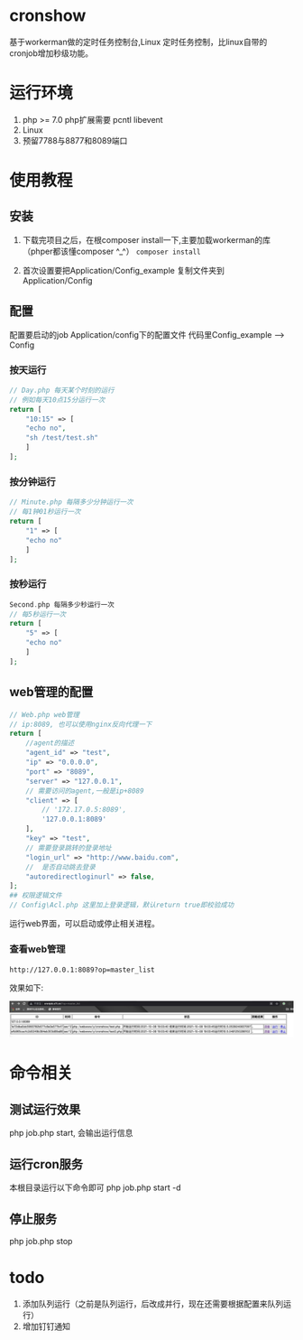 # cronshow
基于workerman做的定时任务控制台,Linux 定时任务控制，比linux自带的cronjob增加秒级功能。

# 运行环境
1. php >= 7.0
   php扩展需要 pcntl libevent
2. Linux
3. 预留7788与8877和8089端口

# 使用教程
## 安装
1. 下载完项目之后，在根composer install一下,主要加载workerman的库（phper都该懂composer ^_^）
`
composer install
`

1. 首次设置要把Application/Config_example 复制文件夹到Application/Config

## 配置
配置要启动的job
Application/config下的配置文件
代码里Config_example --> Config

### 按天运行
```PHP
// Day.php 每天某个时刻的运行
// 例如每天10点15分运行一次
return [
    "10:15" => [
    "echo no",
    "sh /test/test.sh"
    ]
];
```
### 按分钟运行
```PHP
// Minute.php 每隔多少分钟运行一次
// 每1钟01秒运行一次
return [
    "1" => [
    "echo no"
    ]
];
```
### 按秒运行
```PHP
Second.php 每隔多少秒运行一次
// 每5秒运行一次
return [
    "5" => [
    "echo no"
    ]
];
```

## web管理的配置
```PHP
// Web.php web管理
// ip:8089, 也可以使用nginx反向代理一下
return [
    //agent的描述
    "agent_id" => "test",
    "ip" => "0.0.0.0",
    "port" => "8089",
    "server" => "127.0.0.1",
    // 需要访问的agent,一般是ip+8089
    "client" => [
        // '172.17.0.5:8089',
        '127.0.0.1:8089'
    ],
    "key" => "test",
    // 需要登录跳转的登录地址
    "login_url" => "http://www.baidu.com",
    //  是否自动跳去登录
    "autoredirectloginurl" => false,
];
## 权限逻辑文件
// Config\Acl.php 这里加上登录逻辑，默认return true即校验成功

```
运行web界面，可以启动或停止相关进程。
### 查看web管理
`
http://127.0.0.1:8089?op=master_list
`

效果如下:

![](doc.jpg)

# 命令相关
## 测试运行效果
php job.php start, 会输出运行信息

## 运行cron服务
本根目录运行以下命令即可
php job.php start -d

## 停止服务
php job.php stop

# todo
1. 添加队列运行（之前是队列运行，后改成并行，现在还需要根据配置来队列运行）
2. 增加钉钉通知